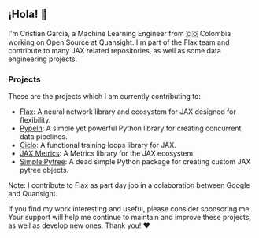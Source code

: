 ## ¡Hola! 👋 

I'm Cristian Garcia, a Machine Learning Engineer from 🇨🇴 Colombia working on Open Source at Quansight. I'm part of the Flax team and contribute to many JAX related repositories, as well as some data engineering projects.

### Projects
These are the projects which I am currently contributing to:

- [Flax](https://github.com/google/flax): A neural network library and ecosystem for JAX designed for flexibility. 
- [Pypeln](https://github.com/cgarciae/pypeln): A simple yet powerful Python library for creating concurrent data pipelines.
- [Ciclo](https://github.com/cgarciae/ciclo): A functional training loops library for JAX.
- [JAX Metrics](https://github.com/cgarciae/jax_metrics): A Metrics library for the JAX ecosystem.
- [Simple Pytree](https://github.com/cgarciae/simple-pytree): A dead simple Python package for creating custom JAX pytree objects.

Note: I contribute to Flax as part day job in a colaboration between Google and Quansight.

If you find my work interesting and useful, please consider sponsoring me. Your support will help me continue to maintain and improve these projects, as well as develop new ones. Thank you! ❤️
